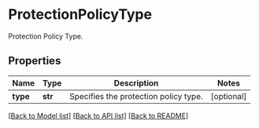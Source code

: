 # ProtectionPolicyType

Protection Policy Type.

## Properties
Name | Type | Description | Notes
------------ | ------------- | ------------- | -------------
**type** | **str** | Specifies the protection policy type. | [optional] 

[[Back to Model list]](../README.md#documentation-for-models) [[Back to API list]](../README.md#documentation-for-api-endpoints) [[Back to README]](../README.md)


